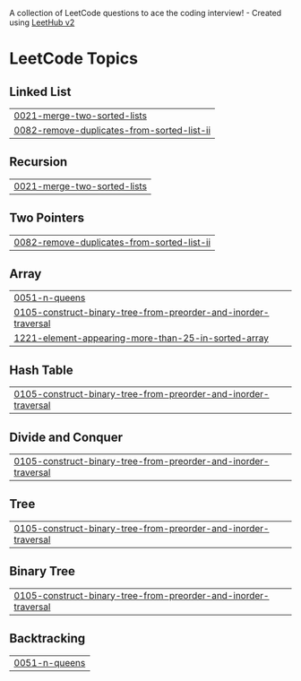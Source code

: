 A collection of LeetCode questions to ace the coding interview! - Created using [LeetHub v2](https://github.com/arunbhardwaj/LeetHub-2.0)
<!---LeetCode Topics Start-->
# LeetCode Topics
## Linked List
|  |
| ------- |
| [0021-merge-two-sorted-lists](https://github.com/HARSHITA4170/leetcode/tree/master/0021-merge-two-sorted-lists) |
| [0082-remove-duplicates-from-sorted-list-ii](https://github.com/HARSHITA4170/leetcode/tree/master/0082-remove-duplicates-from-sorted-list-ii) |
## Recursion
|  |
| ------- |
| [0021-merge-two-sorted-lists](https://github.com/HARSHITA4170/leetcode/tree/master/0021-merge-two-sorted-lists) |
## Two Pointers
|  |
| ------- |
| [0082-remove-duplicates-from-sorted-list-ii](https://github.com/HARSHITA4170/leetcode/tree/master/0082-remove-duplicates-from-sorted-list-ii) |
## Array
|  |
| ------- |
| [0051-n-queens](https://github.com/HARSHITA4170/leetcode/tree/master/0051-n-queens) |
| [0105-construct-binary-tree-from-preorder-and-inorder-traversal](https://github.com/HARSHITA4170/leetcode/tree/master/0105-construct-binary-tree-from-preorder-and-inorder-traversal) |
| [1221-element-appearing-more-than-25-in-sorted-array](https://github.com/HARSHITA4170/leetcode/tree/master/1221-element-appearing-more-than-25-in-sorted-array) |
## Hash Table
|  |
| ------- |
| [0105-construct-binary-tree-from-preorder-and-inorder-traversal](https://github.com/HARSHITA4170/leetcode/tree/master/0105-construct-binary-tree-from-preorder-and-inorder-traversal) |
## Divide and Conquer
|  |
| ------- |
| [0105-construct-binary-tree-from-preorder-and-inorder-traversal](https://github.com/HARSHITA4170/leetcode/tree/master/0105-construct-binary-tree-from-preorder-and-inorder-traversal) |
## Tree
|  |
| ------- |
| [0105-construct-binary-tree-from-preorder-and-inorder-traversal](https://github.com/HARSHITA4170/leetcode/tree/master/0105-construct-binary-tree-from-preorder-and-inorder-traversal) |
## Binary Tree
|  |
| ------- |
| [0105-construct-binary-tree-from-preorder-and-inorder-traversal](https://github.com/HARSHITA4170/leetcode/tree/master/0105-construct-binary-tree-from-preorder-and-inorder-traversal) |
## Backtracking
|  |
| ------- |
| [0051-n-queens](https://github.com/HARSHITA4170/leetcode/tree/master/0051-n-queens) |
<!---LeetCode Topics End-->